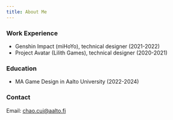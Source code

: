 ```yaml
---
title: About Me
---
```

### Work Experience
- Genshin Impact (miHoYo), technical designer (2021-2022)
- Project Avatar (Lilith Games), technical designer (2020-2021)
### Education
- MA Game Design in Aalto University (2022-2024)
### Contact
Email: chao.cui@aalto.fi